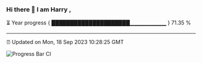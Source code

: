 ### Hi there 👋 I am Harry , 

⏳ Year progress { █████████████████████▁▁▁▁▁▁▁▁▁ } 71.35 %

---

⏰ Updated on Mon, 18 Sep 2023 10:28:25 GMT

![Progress Bar CI](https://github.com/duykhang68/duykhang68/workflows/Progress%20Bar%20CI/badge.svg)
